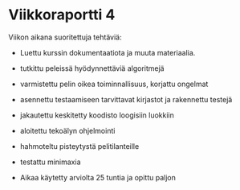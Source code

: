 # Viikkoraportti 4

Viikon aikana suoritettuja tehtäviä:
* Luettu kurssin dokumentaatiota ja muuta materiaalia.
* tutkittu peleissä hyödynnettäviä algoritmejä
* varmistettu pelin oikea toiminnallisuus, korjattu ongelmat
* asennettu testaamiseen tarvittavat kirjastot ja rakennettu testejä 
* jakautettu keskitetty koodisto loogisiin luokkiin
* aloitettu tekoälyn ohjelmointi 
* hahmoteltu pisteytystä pelitilanteille
* testattu minimaxia

* Aikaa käytetty arviolta 25 tuntia ja opittu paljon


